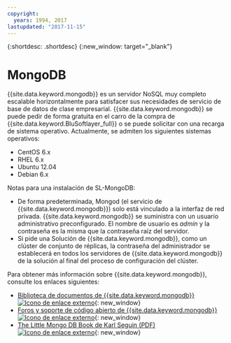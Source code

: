 ```yaml
---
copyright:
  years: 1994, 2017
lastupdated: "2017-11-15"
---
```


{:shortdesc: .shortdesc}
{:new_window: target="_blank"}

# MongoDB

{{site.data.keyword.mongodb}} es un servidor NoSQL muy completo escalable horizontalmente para satisfacer sus necesidades de servicio de base de datos de clase empresarial. {{site.data.keyword.mongodb}} se puede pedir de forma gratuita en el carro de la compra de {{site.data.keyword.BluSoftlayer_full}} o se puede solicitar con una recarga de sistema operativo. Actualmente, se admiten los siguientes sistemas operativos:

* CentOS 6.x
* RHEL 6.x
* Ubuntu 12.04
* Debian 6.x

Notas para una instalación de SL-MongoDB:

* De forma predeterminada, Mongod (el servicio de {{site.data.keyword.mongodb}}) solo está vinculado a la interfaz de red privada. {{site.data.keyword.mongodb}} se suministra con un usuario administrativo preconfigurado. El nombre de usuario es _admin_ y la contraseña es la misma que la contraseña raíz del servidor.
* Si pide una Solución de {{site.data.keyword.mongodb}}, como un clúster de conjunto de réplicas, la contraseña del administrador se establecerá en todos los servidores de {{site.data.keyword.mongodb}} de la solución al final del proceso de configuración del clúster.

Para obtener más información sobre {{site.data.keyword.mongodb}}, consulte los enlaces siguientes: 

* [Biblioteca de documentos de {{site.data.keyword.mongodb}} ![Icono de enlace externo](../../icons/launch-glyph.svg "Icono de enlace externo")](http://www.mongodb.org/display/DOCS/Home){: new_window}
* [Foros y soporte de código abierto de {{site.data.keyword.mongodb}} ![Icono de enlace externo](../../icons/launch-glyph.svg "Icono de enlace externo")](https://groups.google.com/forum/?fromgroups#!forum/mongodb-user){: new_window}
* [The Little Mongo DB Book de Karl Seguin (PDF) ![Icono de enlace externo](../../icons/launch-glyph.svg "Icono de enlace externo")](http://openmymind.net/mongodb.pdf){: new_window}
